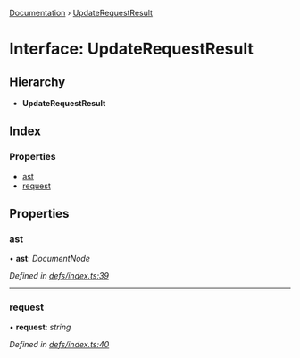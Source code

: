 [Documentation](../README.md) › [UpdateRequestResult](updaterequestresult.md)

# Interface: UpdateRequestResult

## Hierarchy

* **UpdateRequestResult**

## Index

### Properties

* [ast](updaterequestresult.md#ast)
* [request](updaterequestresult.md#request)

## Properties

###  ast

• **ast**: *DocumentNode*

*Defined in [defs/index.ts:39](https://github.com/badbatch/graphql-box/blob/54b1681/packages/request-parser/src/defs/index.ts#L39)*

___

###  request

• **request**: *string*

*Defined in [defs/index.ts:40](https://github.com/badbatch/graphql-box/blob/54b1681/packages/request-parser/src/defs/index.ts#L40)*
